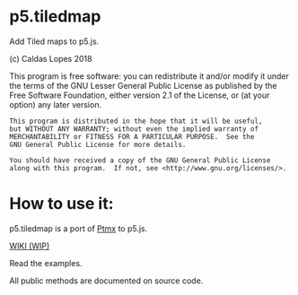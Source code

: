 # p5.tiledmap

Add Tiled maps to p5.js.

(c) Caldas Lopes 2018

This program is free software: you can redistribute it and/or modify
    it under the terms of the GNU Lesser General Public License as
    published by the Free Software Foundation, either version 2.1 of the
    License, or (at your option) any later version.

    This program is distributed in the hope that it will be useful,
    but WITHOUT ANY WARRANTY; without even the implied warranty of
    MERCHANTABILITY or FITNESS FOR A PARTICULAR PURPOSE.  See the
    GNU General Public License for more details.

    You should have received a copy of the GNU General Public License
    along with this program.  If not, see <http://www.gnu.org/licenses/>.


# How to use it:

p5.tiledmap is a port of [Ptmx](https://github.com/linux-man/ptmx) to p5.js.

[WIKI (WIP)](https://github.com/linux-man/p5.tiledmap/wiki)

Read the examples.

All public methods are documented on source code.
